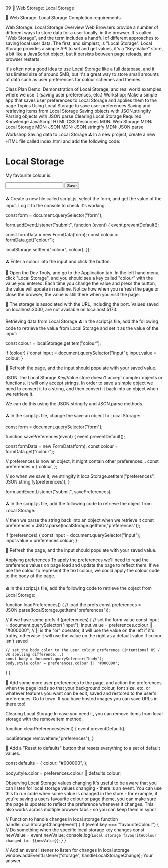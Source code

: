 09
🧩 Web Storage: Local Storage

🧩 Web Storage: Local Storage
Completion requirements

Web Storage: Local Storage
Overview
Web Browsers provide a number of different ways to store data for a user locally, in the browser. It's called "Web Storage", and the term includes a handful of different approaches to saving local user data. The first, and simplest, is "Local Storage". Local Storage provides a simple API to set and get values, it's a "Key-Value" store, a bit like a JavaScript object, but it persists between page reloads, and browser restarts.

It's often not a good idea to use Local Storage like a full database, and it has limited size of around 5MB, but it's a great way to store small amounts of data such as user preferences for colour schemes and themes.

Class Plan
Demo: Demonstration of Local Storage, and real world examples where we use it (saving user preferences, etc.)
Workshop: Make a simple app that saves user preferences to Local Storage and applies them to the page
Topics
Using Local Storage to save user preferences
Saving and retrieving items from Local Storage
Saving objects with JSON.stringify
Parsing objects with JSON.parse
Clearing Local Storage
Required Knowledge
JavaScript
HTML
CSS
Resources
MDN: Web Storage
MDN: Local Storage
MDN: JSON
MDN: JSON.stringify
MDN: JSON.parse
Workshop
Saving data to Local Storage
⛳️ In a new project, create a new HTML file called index.html and add the following code:

<!DOCTYPE html>

<html lang="en">
  <head>
    <meta charset="utf-8" />
    <title>Local Storage</title>
  </head>

  <body>
    <h1>Local Storage</h1>
    <p>My favourite colour is:</p>
    <form>
      <input type="text" name="colour" />
      <button type="submit">Save</button>
    </form>
  </body>
</html>
⛳️ Create a new file called script.js, select the form, and get the value of the input. Log it to the console to check it's working.

const form = document.querySelector("form");

form.addEventListener("submit", function (event) {
  event.preventDefault();

  const formData = new FormData(form);
  const colour = formData.get("colour");

  localStorage.setItem("colour", colour);
});
 
⛳️ Enter a colour into the input and click the button.

👀 Open the Dev Tools, and go to the Application tab. In the left hand menu, click "Local Storage", and you should see a key called "colour" with the value you entered. Each time you change the value and press the button, the value will update in realtime. Notice how when you refresh the page or close the browser, the value is still there when you visit the page.

💭 The storage is associated with the URL, including the port. Values saved on localhost:3000, are not available on localhost:5173.

Retrieving data from Local Storage
⛳️ In the script.js file, add the following code to retrieve the value from Local Storage and set it as the value of the input:

const colour = localStorage.getItem("colour");

if (colour) {
  const input = document.querySelector("input");
  input.value = colour;
}
 
👀 Refresh the page, and the input should populate with your saved value.

JSON
The Local Storage Key/Value store doesn't accept complex objects or functions. It will only accept strings. In order to save a simple object we need to convert it to a string, and then convert it back into an object when we retrieve it.

We can do this using the JSON.stringify and JSON.parse methods.

⛳️ In the script.js file, change the save an object to Local Storage:

const form = document.querySelector("form");

function savePreferences(event) {
  event.preventDefault();

  const formData = new FormData(form);
  const colour = formData.get("colour");

  // preferences is now an object, it might contain other preferences...
  const preferences = {
    colour,
  };

  // so when we save it, we stringify it
  localStorage.setItem("preferences", JSON.stringify(preferences));
}

form.addEventListener("submit", savePreferences);
 
⛳️ In the script.js file, add the following code to retrieve the object from Local Storage:

// then we parse the string back into an object when we retrieve it
const preferences = JSON.parse(localStorage.getItem("preferences"));

if (preferences) {
  const input = document.querySelector("input");
  input.value = preferences.colour;
}
 
👀 Refresh the page, and the input should populate with your saved value.

Applying preferences
To apply the preferences we'll need to read the preference values on page load and update the page to reflect them. If we use the colour to represent the text colour, we could apply the colour code to the body of the page.

⛳️ In the script.js file, add the following code to retrieve the object from Local Storage:

function loadPreferences() {
  // load the prefs
  const preferences = JSON.parse(localStorage.getItem("preferences"));

  // if we have some prefs
  if (preferences) {
    // set the form value
    const input = document.querySelector("input");
    input.value = preferences.colour || "#000000"; // || is the "or" operator, it will use the value on the left if it's truthy, otherwise it will use the value on the right as a default value if colour isn't saved

    // set the body color to the user colour preference (intentional US / UK spelling difference...)
    const body = document.querySelector("body");
    body.style.color = preferences.colour || "#000000";
  }
}
 
🎯 Add some more user preferences to the page, and action the preferences when the page loads so that your background colour, font size, etc. or whatever features you want can be edit, saved and restored to the user's preferences. Go to town. If you have hosted images you can save URLs in there too!

Clearing Local Storage
In case you need it, you can remove items from local storage with the removeItem method.

function clearPreferences(event) {
  event.preventDefault();

  localStorage.removeItem("preferences");
}
 
🎯 Add a "Reset to defaults" button that resets everything to a set of default values.

const defaults = {
  colour: "#000000",
};

body.style.color = preferences.colour || defaults.colour;
 
Observing Local Storage values changing
It's useful to be aware that you can listen for local storage values changing - there is an event. You can use this to run code when some value is changed in the store - for example, if you're saving a users favourite colour or page theme, you can make sure the page is updated to reflect the preference whenever it changes. This also works across multiple browser tabs - so you can keep them in sync!

// Function to handle changes in local storage
function handleLocalStorageChange(event) {
  if (event.key === "favouriteColour") {
    // Do something when the specific local storage key changes
    const newValue = event.newValue;
    console.log(`Local storage favouriteColour changed to: ${newValue}`);
  }
}

// Add an event listener to listen for changes in local storage
window.addEventListener("storage", handleLocalStorageChange);
Your answer
